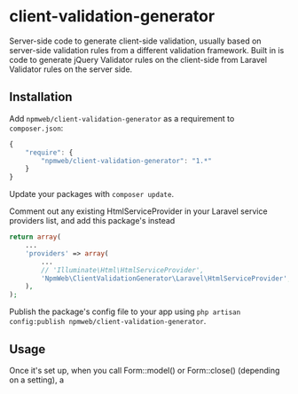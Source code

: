 # client-validation-generator

Server-side code to generate client-side validation, usually based on server-side validation rules from a different validation framework. Built in is code to generate jQuery Validator rules on the client-side from Laravel Validator rules on the server side.

## Installation

Add `npmweb/client-validation-generator` as a requirement to `composer.json`:

```javascript
{
    "require": {
        "npmweb/client-validation-generator": "1.*"
    }
}
```

Update your packages with `composer update`.

Comment out any existing HtmlServiceProvider in your Laravel service providers list, and add this package's instead

```php
return array(
    ...
    'providers' => array(
        ...
        // 'Illuminate\Html\HtmlServiceProvider',
        'NpmWeb\ClientValidationGenerator\Laravel\HtmlServiceProvider',
    ),
);
```

Publish the package's config file to your app using `php artisan config:publish npmweb/client-validation-generator`.

## Usage

Once it's set up, when you call Form::model() or Form::close() (depending on a setting), a <script /> tag will be outputted with your generated client-side validation rules.

To configure how this works, edit the config file `app/config/packages/npmweb/client-validation-generator/config.php`. It has the following values:

- `'driver'`: what driver to use. The only built-in one is `'jquery'`
- `'useRequireJs'`: true if any required JS libraries should be loaded via require.js; false if they will be loaded some other way, like a plain <script /> tag
- `'packageName'`: when using require.js, the names of the packages to load
- `'useDocumentReady'`: whether the validation JS code should be run after the document has fully loaded, using jQuery's document ready
- `'codeAtEnd'`: whether the <script /> tag to load the validation should come at the start or end of the <form /> tag
- `'functionName'`: the name of the function to call; allows, for example, calling libraries that extend jQuery validator
- `'ruleMappings'`: specifies how server-side validation rules should be translated to client-side ones

### Rule Mappings

In the config file, `'ruleMappings'` is an associative array. The key is the server-side validation rule name, and the value specifies how to generate the client-side rule.

In the simplest case, if the value is a string, the rule is carried over exactly from server to client. This string can be the same rule name as the key/server-side or a different one.

If the value is an associative array, several keys can be set:

- `'name'`: the name of the client-side rule
- `'param'`: a function defining what the parameter to the rule should be. This function receives the server-side parameter, and it can be transformed. For example, maybe the server-side rule is 'same' with a param of 'otherField', and the client-side rule needs to be 'equalTo' with a param of 'input[name=otherField]'. This could be accomplished with the following:

```php
    'param' => function( $param ) {
        return 'input[name=' . $param . ']';
    },
```

-`'fieldOverride`: this lets you override the field the rule is set on. For example, maybe you have an email field and an email_confirmation field. On the server side, maybe the rule exists on the email field, but on the client-side you want the rule to exist on the email_confirmation field. You could accomplish that with the following:

```php
    'fieldOverride' => function( $param, $field ) {
        return $field.'_confirmation';
    },
```

## License

This code is open-sourced under the MIT license. For more information,
see the LICENSE file.
